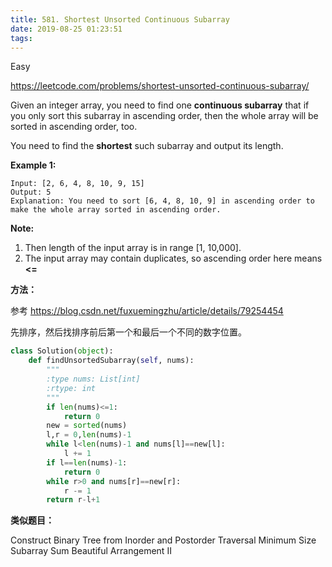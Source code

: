 ```yaml
---
title: 581. Shortest Unsorted Continuous Subarray
date: 2019-08-25 01:23:51
tags:
---
```


Easy

https://leetcode.com/problems/shortest-unsorted-continuous-subarray/

Given an integer array, you need to find one **continuous subarray** that if you only sort this subarray in ascending order, then the whole array will be sorted in ascending order, too.

You need to find the **shortest** such subarray and output its length.

**Example 1:**

```
Input: [2, 6, 4, 8, 10, 9, 15]
Output: 5
Explanation: You need to sort [6, 4, 8, 10, 9] in ascending order to make the whole array sorted in ascending order.
```

**Note:**

1. Then length of the input array is in range [1, 10,000].
2. The input array may contain duplicates, so ascending order here means **<=**

**方法：**

参考 https://blog.csdn.net/fuxuemingzhu/article/details/79254454

先排序，然后找排序前后第一个和最后一个不同的数字位置。

```python
class Solution(object):
    def findUnsortedSubarray(self, nums):
        """
        :type nums: List[int]
        :rtype: int
        """
        if len(nums)<=1:
            return 0
        new = sorted(nums)
        l,r = 0,len(nums)-1
        while l<len(nums)-1 and nums[l]==new[l]:
            l += 1
        if l==len(nums)-1:
            return 0
        while r>0 and nums[r]==new[r]:
            r -= 1  
        return r-l+1
```

**类似题目：**

Construct Binary Tree from Inorder and Postorder Traversal
Minimum Size Subarray Sum
Beautiful Arrangement II